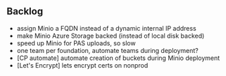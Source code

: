 ## Backlog

- assign Minio a FQDN instead of a dynamic internal IP address
- make Minio Azure Storage backed (instead of local disk backed)
- speed up Minio for PAS uploads, so slow
- one team per foundation, automate teams during deployment?
- [CP automate] automate creation of buckets during Minio deployment
- [Let's Encrypt] lets encrypt certs on nonprod
